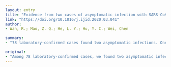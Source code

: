 ```yaml
---
layout: entry
title: "Evidence from two cases of asymptomatic infection with SARS-CoV-2: Are 14 days of isolation sufficient?"
link: "https://doi.org/10.1016/j.ijid.2020.03.041"
author:
- Wan, R.; Mao, Z. Q.; He, L. Y.; Hu, Y. C.; Wei, Chen

summary:
- "78 laboratory-confirmed cases found two asymptomatic infections. One patient was discharged within 14 days after treatment. Another patient discharged 25 days later and his RT-PCR test was still positive. After 14 days of isolation, those with the virus may still carry the virus. The risk of transmission presents a new challenge for the management of home isolation. There may be virus carriers in the population with an epidemiological contact history."

original:
- "Among 78 laboratory-confirmed cases, we found two asymptomatic infections. One patient was discharged within 14 days after treatment. Another patient was discharged 25 days after treatment, and his RT-PCR test was still positive on the 15th day. We found that there may be virus carriers in the asymptomatic population with an epidemiological contact history. After 14 days of isolation, those with asymptomatic infection may still carry the virus, which means a risk of transmission, presenting a new challenge for the management of home isolation."
---
```


